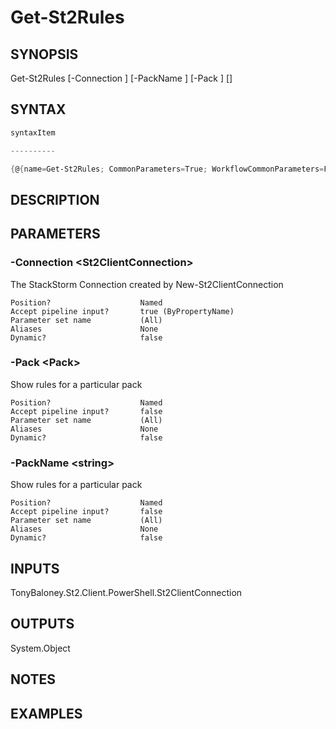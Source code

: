 ﻿Get-St2Rules
===================

## SYNOPSIS

Get-St2Rules [-Connection <St2ClientConnection>] [-PackName <string>] [-Pack <Pack>] [<CommonParameters>]


## SYNTAX
```powershell
syntaxItem                                                                                              

----------                                                                                              

{@{name=Get-St2Rules; CommonParameters=True; WorkflowCommonParameters=False; parameter=System.Object[]}}
```

## DESCRIPTION


## PARAMETERS
### -Connection &lt;St2ClientConnection&gt;
The StackStorm Connection created by New-St2ClientConnection
```
Position?                    Named
Accept pipeline input?       true (ByPropertyName)
Parameter set name           (All)
Aliases                      None
Dynamic?                     false
```
 
### -Pack &lt;Pack&gt;
Show rules for a particular pack
```
Position?                    Named
Accept pipeline input?       false
Parameter set name           (All)
Aliases                      None
Dynamic?                     false
```
 
### -PackName &lt;string&gt;
Show rules for a particular pack
```
Position?                    Named
Accept pipeline input?       false
Parameter set name           (All)
Aliases                      None
Dynamic?                     false
```

## INPUTS
TonyBaloney.St2.Client.PowerShell.St2ClientConnection


## OUTPUTS
System.Object

## NOTES


## EXAMPLES
